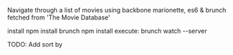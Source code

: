 Navigate through a list of movies using backbone marionette, es6 &amp; brunch fetched from 'The Movie Database'

install
    npm install brunch
    npm install
execute:
    brunch watch --server


TODO:
    Add sort by

